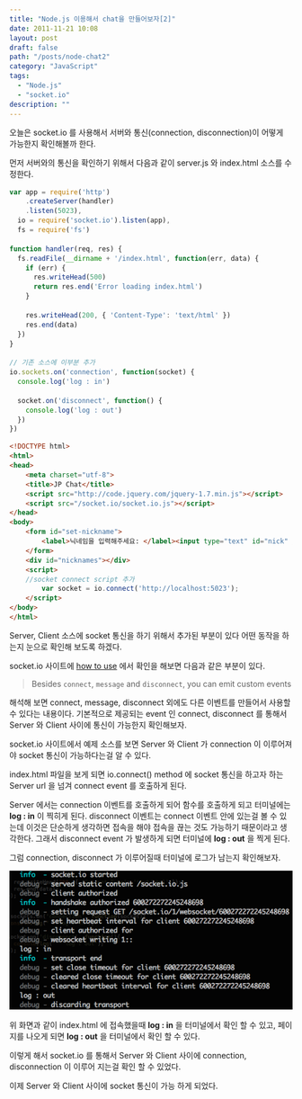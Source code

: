 ```yaml
---
title: "Node.js 이용해서 chat을 만들어보자[2]"
date: 2011-11-21 10:08
layout: post
draft: false
path: "/posts/node-chat2"
category: "JavaScript"
tags: 
  - "Node.js"
  - "socket.io"
description: ""  
---
```


오늘은 socket.io 를 사용해서 서버와 통신(connection, disconnection)이 어떻게 가능한지 확인해볼까 한다.

먼저 서버와의 통신을 확인하기 위해서 다음과 같이 server.js 와 index.html 소스를 수정한다.

```js
var app = require('http')
    .createServer(handler)
    .listen(5023),
  io = require('socket.io').listen(app),
  fs = require('fs')

function handler(req, res) {
  fs.readFile(__dirname + '/index.html', function(err, data) {
    if (err) {
      res.writeHead(500)
      return res.end('Error loading index.html')
    }

    res.writeHead(200, { 'Content-Type': 'text/html' })
    res.end(data)
  })
}

// 기존 소스에 이부분 추가
io.sockets.on('connection', function(socket) {
  console.log('log : in')

  socket.on('disconnect', function() {
    console.log('log : out')
  })
})
```

```html
<!DOCTYPE html>
<html>
<head>
	<meta charset="utf-8">
	<title>JP Chat</title>
	<script src="http://code.jquery.com/jquery-1.7.min.js"></script>
	<script src="/socket.io/socket.io.js"></script>
</head>
<body>
	<form id="set-nickname">
		<label>닉네임을 입력해주세요: </label><input type="text" id="nick" />
	</form>
	<div id="nicknames"></div>
	<script>
    //socket connect script 추가
		var socket = io.connect('http://localhost:5023');
	</script>
</body>
</html>
```

Server, Client 소스에 socket 통신을 하기 위해서 추가된 부분이 있다 어떤 동작을 하는지 눈으로 확인해 보도록 하겠다.

socket.io 사이트에 [how to use](http://socket.io/#how-to-use 'how to use') 에서 확인을 해보면 다음과 같은 부분이 있다.

> Besides `connect`, `message` and `disconnect`, you can emit custom events

해석해 보면 connect, message, disconnect 외에도 다른 이벤트를 만들어서 사용할 수 있다는 내용이다. 기본적으로 제공되는 event 인 connect, disconnect 를 통해서 Server 와 Client 사이에 통신이 가능한지 확인해보자.

socket.io 사이트에서 예제 소스를 보면 Server 와 Client 가 connection 이 이루어져야 socket 통신이 가능하다는걸 알 수 있다.

index.html 파일을 보게 되면 io.connect() method 에 socket 통신을 하고자 하는 Server url 을 넘겨 connect event 를 호출하게 된다.

Server 에서는 connection 이벤트를 호출하게 되어 함수를 호출하게 되고 터미널에는 **log : in** 이 찍히게 된다. disconnect 이벤트는 connect 이벤트 안에 있는걸 볼 수 있는데 이것은 단순하게 생각하면 접속을 해야 접속을 끊는 것도 가능하기 때문이라고 생각한다. 그래서 disconnect event 가 발생하게 되면 터미널에 **log : out** 을 찍게 된다.

그럼 connection, disconnect 가 이루어질때 터미널에 로그가 남는지 확인해보자.

![disconnect 확인](./socket_io_test.png)

위 화면과 같이 index.html 에 접속했을때 **log : in** 을 터미널에서 확인 할 수 있고, 페이지를 나오게 되면 **log : out** 을 터미널에서 확인 할 수 있다.

이렇게 해서 socket.io 를 통해서 Server 와 Client 사이에 connection, disconnection 이 이루어 지는걸 확인 할 수 있었다.

이제 Server 와 Client 사이에 socket 통신이 가능 하게 되었다.
